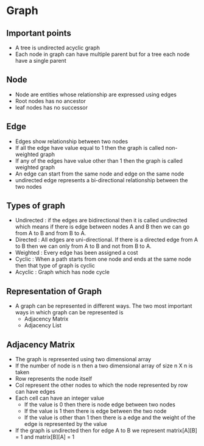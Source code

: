 # Graph

## Important points

- A tree is undirected acyclic graph
- Each node in graph can have multiple parent but for a tree each node have a single parent

## Node 

- Node are entities whose relationship are expressed using edges
- Root nodes has no ancestor
- leaf nodes has no successor

## Edge

- Edges show relationship between two nodes
- If all the edge have value equal to 1 then the graph is called non-weighted graph
- If any of the edges have value other than 1 then the graph is called weighted graph
- An edge can start from the same node and edge on the same node
- undirected edge represents a bi-directional relationship between the two nodes

## Types of graph

- Undirected : if the edges are bidirectional then it is called undirected which means if there is edge between nodes A and B then we can go from A to B and from B to A.
- Directed : All edges are uni-directional. If there is a directed edge from A to B then we can only from A to B and not from B to A.
- Weighted : Every edge has been assigned a cost
- Cyclic : When a path starts from one node and ends at the same node then that type of graph is cyclic
- Acyclic : Graph which has node cycle


## Representation of Graph

- A graph can be represented in different ways. The two most important ways in which graph can be represented is
  - Adjacency Matrix
  - Adjacency List

## Adjacency Matrix

- The graph is represented using two dimensional array
- If the number of node is n then a two dimensional array of size n X n is taken
- Row represents the node itself
- Col represent the other nodes to which the node represented by row can have edges
- Each cell can have an integer value
  - If the value is 0 then there is node edge between two nodes
  - If the value is 1 then there is edge between the two node
  - If the value is other than 1 then there is a edge and the weight of the edge is represented by the value
- If the graph is undirected then for edge A to B we represent matrix[A][B] = 1 and matrix[B][A] = 1
































